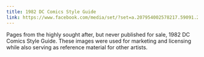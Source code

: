 ```yaml
---
title: 1982 DC Comics Style Guide
link: https://www.facebook.com/media/set/?set=a.207954002578217.59091.207950722578545&type=3
---
```


Pages from the highly sought after, but never published for sale, 1982 DC Comics Style Guide. These images were used for marketing and licensing while also serving as reference material for other artists.

